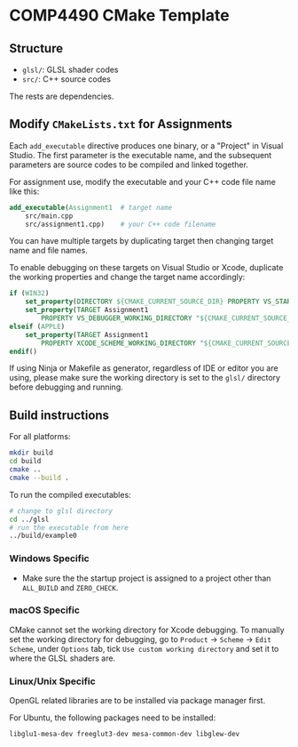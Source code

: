 # COMP4490 CMake Template

## Structure
- `glsl/`: GLSL shader codes
- `src/`: C++ source codes

The rests are dependencies.


## Modify `CMakeLists.txt` for Assignments
Each `add_executable` directive produces one binary, or a "Project" in Visual Studio. The first parameter is the executable name, and the subsequent parameters are source codes to be compiled and linked together.

For assignment use, modify the executable and your C++ code file name like this:

```cmake
add_executable(Assignment1  # target name
    src/main.cpp         
    src/assignment1.cpp)    # your C++ code filename
```

You can have multiple targets by duplicating target then changing target name and file names.

To enable debugging on these targets on Visual Studio or Xcode, duplicate the working properties and change the target name accordingly:
```cmake
if (WIN32)
    set_property(DIRECTORY ${CMAKE_CURRENT_SOURCE_DIR} PROPERTY VS_STARTUP_PROJECT example0)
    set_property(TARGET Assignment1
        PROPERTY VS_DEBUGGER_WORKING_DIRECTORY "${CMAKE_CURRENT_SOURCE_DIR}/glsl")
elseif (APPLE)
    set_property(TARGET Assignment1 
        PROPERTY XCODE_SCHEME_WORKING_DIRECTORY "${CMAKE_CURRENT_SOURCE_DIR}/glsl")
endif()
```

If using Ninja or Makefile as generator, regardless of IDE or editor you are using, please make sure the working directory is set to the `glsl/` directory before debugging and running.



## Build instructions
For all platforms:
```bash
mkdir build
cd build
cmake ..
cmake --build .
```

To run the compiled executables:
```bash
# change to glsl directory 
cd ../glsl
# run the executable from here
../build/example0
```

### Windows Specific
- Make sure the the startup project is assigned to a project other than `ALL_BUILD` and `ZERO_CHECK`.

### macOS Specific
CMake cannot set the working directory for Xcode debugging. To manually set the working directory for debugging, go to `Product` -> `Scheme` -> `Edit Scheme`, under `Options` tab, tick `Use custom working directory` and set it to where the GLSL shaders are.

### Linux/Unix Specific
OpenGL related libraries are to be installed via package manager first.

For Ubuntu, the following packages need to be installed:
```
libglu1-mesa-dev freeglut3-dev mesa-common-dev libglew-dev
```
